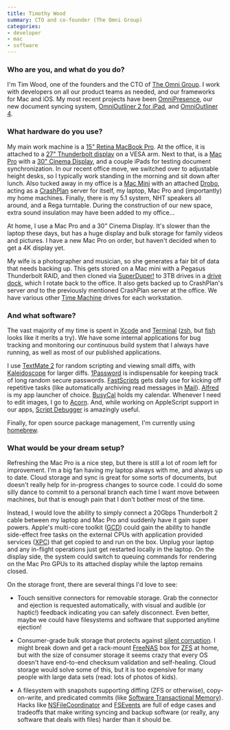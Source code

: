 ```yaml
---
title: Timothy Wood
summary: CTO and co-founder (The Omni Group)
categories:
- developer
- mac
- software
---
```


### Who are you, and what do you do?

I'm Tim Wood, one of the founders and the CTO of [The Omni Group](https://www.omnigroup.com/ "The Omni Group's website."). I work with developers on all our product teams as needed, and our frameworks for Mac and iOS. My most recent projects have been [OmniPresence][], our new document syncing system, [OmniOutliner 2 for iPad][omnioutliner-ios], and [OmniOutliner 4][omnioutliner].

### What hardware do you use?

My main work machine is a [15" Retina MacBook Pro][macbook-pro]. At the office, it is attached to a [27" Thunderbolt display][thunderbolt-display] on a VESA arm. Next to that, is a [Mac Pro][mac-pro] with a [30" Cinema Display][cinema-display], and a couple iPads for testing document synchronization. In our recent office move, we switched over to adjustable height desks, so I typically work standing in the morning and sit down after lunch. Also tucked away in my office is a [Mac Mini][mac-mini] with an attached [Drobo][], acting as a [CrashPlan][] server for itself, my laptop, Mac Pro and (importantly) my home machines. Finally, there is my 5.1 system, NHT speakers all around, and a Rega turntable. During the construction of our new space, extra sound insulation may have been added to my office...

At home, I use a Mac Pro and a 30" Cinema Display. It's slower than the laptop these days, but has a huge display and bulk storage for family videos and pictures. I have a new Mac Pro on order, but haven't decided when to get a 4K display yet.

My wife is a photographer and musician, so she generates a fair bit of data that needs backing up. This gets stored on a Mac mini with a Pegasus Thunderbolt RAID, and then cloned via [SuperDuper!][superduper] to 3TB drives in a [drive dock][voyager-s3], which I rotate back to the office. It also gets backed up to CrashPlan's server *and* to the previously mentioned CrashPlan server at the office. We have various other [Time Machine][time-machine] drives for each workstation.

### And what software?

The vast majority of my time is spent in [Xcode][] and [Terminal][] ([zsh][], but [fish][] looks like it merits a try). We have some internal applications for bug tracking and monitoring our continuous build system that I always have running, as well as most of our published applications.

I use [TextMate 2][textmate] for random scripting and viewing small diffs, with [Kaleidoscope][] for larger diffs. [1Password][] is indispensable for keeping track of long random secure passwords. [FastScripts][] gets daily use for kicking off repetitive tasks (like automatically archiving read messages in [Mail][]). [Alfred][] is my app launcher of choice. [BusyCal][] holds my calendar. Whenever I need to edit images, I go to [Acorn][]. And, while working on AppleScript support in our apps, [Script Debugger][script-debugger] is amazingly useful.

Finally, for open source package management, I'm currently using [homebrew][].

### What would be your dream setup?

Refreshing the Mac Pro is a nice step, but there is still a lot of room left for improvement. I'm a big fan having my laptop always with me, and always up to date. Cloud storage and sync is great for some sorts of documents, but doesn't really help for in-progress changes to source code. I could do some silly dance to commit to a personal branch each time I want move between machines, but that is enough pain that I don't bother most of the time.

Instead, I would love the ability to simply connect a 20Gbps Thunderbolt 2 cable between my laptop and Mac Pro and suddenly have it gain super powers. Apple's multi-core toolkit ([GCD](http://developer.apple.com/library/ios/#documentation/Performance/Reference/GCD_libdispatch_Ref/Reference/reference.html "The documentation for the Grand Central Dispatch system.")) could gain the ability to handle side-effect free tasks on the external CPUs with application provided services ([XPC](http://developer.apple.com/library/mac/#documentation/MacOSX/Conceptual/BPSystemStartup/Chapters/CreatingXPCServices.html "The documentation for the XPC services API.")) that get copied to and run on the box. Unplug your laptop and any in-flight operations just get restarted locally in the laptop. On the display side, the system could switch to queuing commands for rendering on the Mac Pro GPUs to its attached display while the laptop remains closed.

On the storage front, there are several things I'd love to see:

* Touch sensitive connectors for removable storage. Grab the connector and ejection is requested automatically, with visual and audible (or haptic!) feedback indicating you can safely disconnect. Even better, maybe we could have filesystems and software that supported anytime ejection!
  
* Consumer-grade bulk storage that protects against [silent corruption](http://storagemojo.com/2007/09/19/cerns-data-corruption-research/ "A post about CERN's data corruption research."). I might break down and get a rack-mount [FreeNAS][] box for [ZFS](http://en.wikipedia.org/wiki/ZFS "The Wikipedia entry for ZFS.") at home, but with the size of consumer storage it seems crazy that every OS doesn't have end-to-end checksum validation and self-healing. Cloud storage would solve some of this, but it is too expensive for many people with large data sets (read: lots of photos of kids).

* A filesystem with snapshots supporting diffing (ZFS or otherwise), copy-on-write, and predicated commits (like [Software Transactional Memory](http://en.wikipedia.org/wiki/Software_transactional_memory "The Wikipedia entry for software transactional memory.")). Hacks like [NSFileCoordinator](https://developer.apple.com/library/mac/#documentation/Foundation/Reference/NSFileCoordinator_class/Reference/Reference.html "The documentation for Cocoa's NSFileCoordinator class.") and [FSEvents](https://developer.apple.com/library/mac/#documentation/Darwin/Conceptual/FSEvents_ProgGuide/Introduction/Introduction.html "The documentation for FSEvents.") are full of edge cases and tradeoffs that make writing syncing and backup software (or really, any software that deals with files) harder than it should be.

[cinema-display]: https://en.wikipedia.org/wiki/Apple_Cinema_Display "An LCD display."
[drobo]: http://en.wikipedia.org/wiki/Drobo#Overview "A hardware-based backup system."
[mac-mini]: https://www.apple.com/mac-mini/ "A small desktop computer."
[mac-pro]: https://www.apple.com/mac-pro/ "The Intel-based Mac tower computer."
[macbook-pro]: https://www.apple.com/macbook-pro/ "A laptop."
[thunderbolt-display]: https://www.apple.com/displays/ "A Thunderbolt-powered monitor."
[voyager-s3]: https://www.amazon.com/NewerTech-Voyager-Revision-Docking-Solution/dp/B007TTQQIA "A hard drive docking system."
[1password]: https://1password.com "Password management software for Mac OS X."
[acorn]: https://flyingmeat.com/acorn/ "An image editor for the Mac."
[alfred]: https://www.alfredapp.com/ "A launcher app for the Mac."
[busycal]: http://www.busymac.com/busycal/ "Advanced calendar software for Mac OS X."
[crashplan]: https://www.crashplan.com/en-us/ "An online backup service."
[fastscripts]: https://red-sweater.com/fastscripts/ "System-wide access to Applescripts, for the Mac."
[fish]: http://fishshell.com/ "A command-line shell."
[freenas]: http://www.freenas.org/ "Network Attached Storage software."
[homebrew]: http://brew.sh "Command-line package manager for Mac OS X."
[kaleidoscope]: https://www.kaleidoscopeapp.com/ "A file and image diff app for the Mac."
[mail]: https://en.wikipedia.org/wiki/Mail_(application) "The default Mac OS X mail client."
[omnioutliner-ios]: https://itunes.apple.com/us/app/omnioutliner-2/id704610906 "A to-do/task management software app."
[omnioutliner]: https://www.omnigroup.com/omnioutliner/ "To-do/task management software for Mac OS X."
[omnipresence]: https://www.omnigroup.com/omnipresence/ "Cloud syncing software."
[script-debugger]: http://latenightsw.com/sd4/ "An AppleScript IDE for the Mac."
[superduper]: http://shirt-pocket.com/SuperDuper/SuperDuperDescription.html "An excellent Mac backup/cloning application."
[terminal]: https://en.wikipedia.org/wiki/Terminal_(OS_X) "A console application included with Mac OS X."
[textmate]: http://macromates.com/ "A text editor for the Mac."
[time-machine]: https://en.wikipedia.org/wiki/Time_Machine_(Mac_OS) "Backup software for the masses, included with Mac OS X 10.5."
[xcode]: https://en.wikipedia.org/wiki/Xcode "An IDE for Mac developers."
[zsh]: http://www.zsh.org/ "An interactive shell and scripting language."
